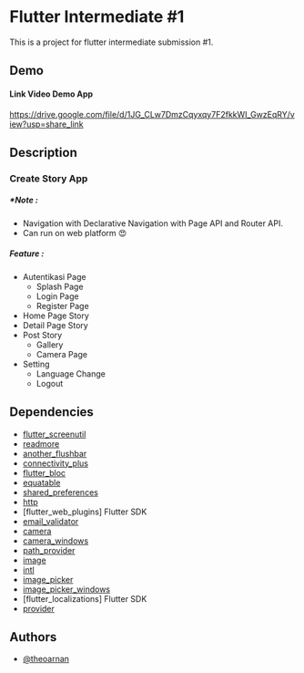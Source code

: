 
# Flutter Intermediate #1
This is a project for flutter intermediate submission #1.

## Demo
#### Link Video Demo  App
https://drive.google.com/file/d/1JG_CLw7DmzCqyxqy7F2fkkWI_GwzEqRY/view?usp=share_link

## Description
### Create Story App
##### *Note :
- Navigation with Declarative Navigation with Page API and Router API.
- Can run on web platform 😍
##### Feature :
- Autentikasi Page
  - Splash Page
  - Login Page
  - Register Page
- Home Page Story 
- Detail Page Story
- Post Story
  - Gallery
  - Camera Page
- Setting
  - Language Change
  - Logout
## Dependencies
- [flutter_screenutil](https://pub.dev/packages/flutter_screenutil)
- [readmore](https://pub.dev/packages/readmore)
- [another_flushbar](https://pub.dev/packages/another_flushbar)
- [connectivity_plus](https://pub.dev/packages/connectivity_plus)
- [flutter_bloc](https://pub.dev/packages/flutter_bloc)
- [equatable](https://pub.dev/packages/equatable)
- [shared_preferences](https://pub.dev/packages/shared_preferences)
- [http](https://pub.dev/packages/http)
- [flutter_web_plugins] Flutter SDK
- [email_validator](https://pub.dev/packages/email_validator)
- [camera](https://pub.dev/packages/camera)
- [camera_windows](https://pub.dev/packages/camera_windows)
- [path_provider](https://pub.dev/packages/path_provider)
- [image](https://pub.dev/packages/image)
- [intl](https://pub.dev/packages/intl)
- [image_picker](https://pub.dev/packages/image_picker)
- [image_picker_windows](https://pub.dev/packages/image_picker_windows)
- [flutter_localizations] Flutter SDK
- [provider](https://pub.dev/packages/provider)

## Authors
- [@theoarnan](https://www.github.com/theoarnan)

